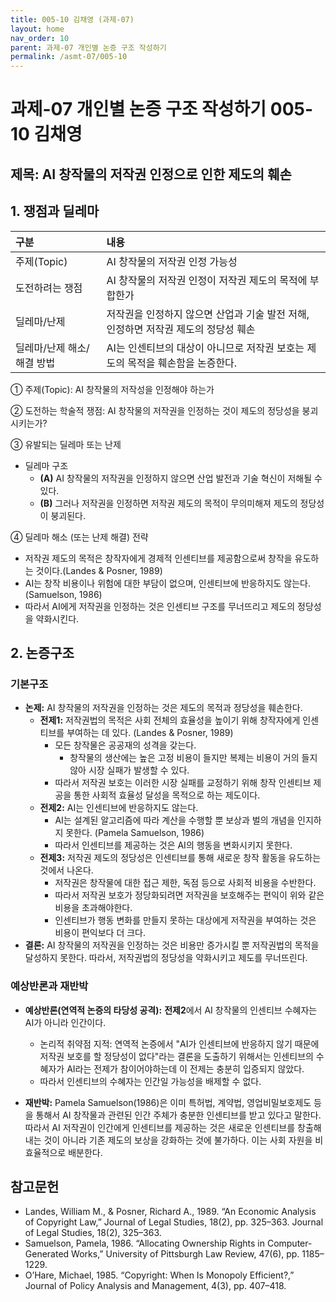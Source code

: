 ```yaml
---
title: 005-10 김채영 (과제-07)
layout: home
nav_order: 10
parent: 과제-07 개인별 논증 구조 작성하기
permalink: /asmt-07/005-10
---
```


# 과제-07 개인별 논증 구조 작성하기 005-10 김채영

## 제목: AI 창작물의 저작권 인정으로 인한 제도의 훼손

## 1. 쟁점과 딜레마

| 구분 | 내용 |
|:---|:---|
| 주제(Topic) | AI 창작물의 저작권 인정 가능성 |
| 도전하려는 쟁점 | AI 창작물의 저작권 인정이 저작권 제도의 목적에 부합한가 |
| 딜레마/난제 | 저작권을 인정하지 않으면 산업과 기술 발전 저해, 인정하면 저작권 제도의 정당성 훼손 |
| 딜레마/난제 해소/해결 방법 | AI는 인센티브의 대상이 아니므로 저작권 보호는 제도의 목적을 훼손함을 논증한다.  |

① 주제(Topic): AI 창작물의 저작성을 인정해야 하는가

② 도전하는 학술적 쟁점: AI 창작물의 저작권을 인정하는 것이 제도의 정당성을 붕괴시키는가?

③ 유발되는 딜레마 또는 난제

- 딜레마 구조
  - **(A)** AI 창작물의 저작권을 인정하지 않으면 산업 발전과 기술 혁신이 저해될 수 있다.
  - **(B)** 그러나 저작권을 인정하면 저작권 제도의 목적이 무의미해져 제도의 정당성이 붕괴된다.

④ 딜레마 해소 (또는 난제 해결) 전략

- 저작권 제도의 목적은 창작자에게 경제적 인센티브를 제공함으로써 창작을 유도하는 것이다.(Landes & Posner, 1989)
- AI는 창작 비용이나 위험에 대한 부담이 없으며, 인센티브에 반응하지도 않는다. (Samuelson, 1986)
- 따라서 AI에게 저작권을 인정하는 것은 인센티브 구조를 무너뜨리고 제도의 정당성을 약화시킨다.

## 2. 논증구조

### 기본구조

- **논제:** AI 창작물의 저작권을 인정하는 것은 제도의 목적과 정당성을 훼손한다.
  - **전제1:** 저작권법의 목적은 사회 전체의 효율성을 높이기 위해 창작자에게 인센티브를 부여하는 데 있다. (Landes & Posner, 1989)
    - 모든 창작물은 공공재의 성격을 갖는다.
	  - 창작물의 생산에는 높은 고정 비용이 들지만 복제는 비용이 거의 들지 않아 시장 실패가 발생할 수 있다.
    - 따라서 저작권 보호는 이러한 시장 실패를 교정하기 위해 창작 인센티브 제공을 통한 사회적 효율성 달성을 목적으로 하는 제도이다.
  - **전제2:** AI는 인센티브에 반응하지도 않는다.
    - AI는 설계된 알고리즘에 따라 계산을 수행할 뿐 보상과 벌의 개념을 인지하지 못한다. (Pamela Samuelson, 1986)
    - 따라서 인센티브를 제공하는 것은 AI의 행동을 변화시키지 못한다.
  - **전제3:** 저작권 제도의 정당성은 인센티브를 통해 새로운 창작 활동을 유도하는 것에서 나온다.
      - 저작권은 창작물에 대한 접근 제한, 독점 등으로 사회적 비용을 수반한다.
      - 따라서 저작권 보호가 정당화되려면 저작권을 보호해주는 편익이 위와 같은 비용을 초과해야한다.
      - 인센티브가 행동 변화를 만들지 못하는 대상에게 저작권을 부여하는 것은 비용이 편익보다 더 크다. 
- **결론:** AI 창작물의 저작권을 인정하는 것은 비용만 증가시킬 뿐 저작권법의 목적을 달성하지 못한다. 따라서, 저작권법의 정당성을 약화시키고 제도를 무너뜨린다. 

### 예상반론과 재반박

- **예상반론(연역적 논증의 타당성 공격):** **전제2**에서 AI 창작물의 인센티브 수혜자는 AI가 아니라 인간이다.
  - 논리적 취약점 지적: 연역적 논증에서 "AI가 인센티브에 반응하지 않기 때문에 저작권 보호를 할 정당성이 없다"라는 결론을 도출하기 위해서는 인센티브의 수혜자가 AI라는 전제가 참이어야하는데 이 전제는 충분히 입증되지 않았다. 
  - 따라서 인센티브의 수혜자는 인간일 가능성을 배제할 수 없다.

- **재반박:** Pamela Samuelson(1986)은 이미 특허법, 계약법, 영업비밀보호제도 등을 통해서 AI 창작물과 관련된 인간 주체가 충분한 인센티브를 받고 있다고 말한다. 따라서 AI 저작권이 인간에게 인센티브를 제공하는 것은 새로운 인센티브를 창출해내는 것이 아니라 기존 제도의 보상을 강화하는 것에 불가하다. 이는 사회 자원을 비효율적으로 배분한다.

## 참고문헌

- Landes, William M., & Posner, Richard A., 1989. “An Economic Analysis of Copyright Law,” Journal of Legal Studies, 18(2), pp. 325–363.
Journal of Legal Studies, 18(2), 325–363.
- Samuelson, Pamela, 1986. “Allocating Ownership Rights in Computer-Generated Works,” University of Pittsburgh Law Review, 47(6), pp. 1185–1229.
- O’Hare, Michael, 1985. “Copyright: When Is Monopoly Efficient?,” Journal of Policy Analysis and Management, 4(3), pp. 407–418.